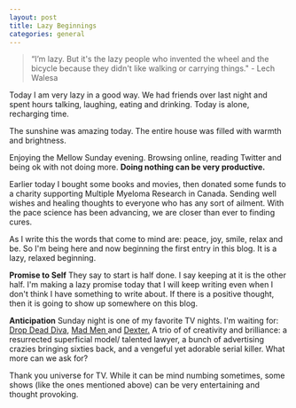 ```yaml
---
layout: post
title: Lazy Beginnings
categories: general
---
```


> “I’m lazy. But it's the lazy people who invented the wheel and the bicycle because they didn't like walking or carrying things." \- Lech Walesa

Today I am very lazy in a good way. We had friends over last night and spent hours talking, laughing, eating and drinking. Today is alone, recharging time.

The sunshine was amazing today. The entire house was filled with warmth and brightness.

Enjoying the Mellow Sunday evening. Browsing online, reading Twitter and being ok with not doing more. **Doing nothing can be very productive.**

Earlier today I bought some books and movies, then donated some funds to a charity supporting Multiple Myeloma Research in Canada. Sending well wishes and healing thoughts to everyone who has any sort of ailment. With the pace science has been advancing, we are closer than ever to finding cures.

As I write this the words that come to mind are: peace, joy, smile, relax and be. So I'm being here and now beginning the first entry in this blog. It is a lazy, relaxed beginning.

**Promise to Self** They say to start is half done. I say keeping at it is the other half. I'm making a lazy promise today that I will keep writing even when I don't think I have something to write about. If there is a positive thought, then it is going to show up somewhere on this blog.

**Anticipation** Sunday night is one of my favorite TV nights. I'm waiting for: [Drop Dead Diva](http://www.imdb.com/title/tt1280822/), [Mad Men ](http://www.imdb.com/title/tt0804503/)and [Dexter.](http://www.imdb.com/title/tt0773262/) A trio of of creativity and brilliance: a resurrected superficial model/ talented lawyer, a bunch of advertising crazies bringing sixties back, and a vengeful yet adorable serial killer. What more can we ask for?

Thank you universe for TV. While it can be mind numbing sometimes, some shows (like the ones mentioned above) can be very entertaining and thought provoking.